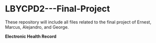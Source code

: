 # LBYCPD2---Final-Project
These repository will include all files related to the final project of Ernest, Marcus, Alejandro, and George. 

 **Electronic Health Record**
